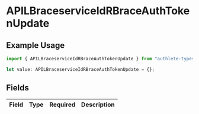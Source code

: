# APILBraceserviceIdRBraceAuthTokenUpdate

## Example Usage

```typescript
import { APILBraceserviceIdRBraceAuthTokenUpdate } from "authlete-typescript-sdk/models";

let value: APILBraceserviceIdRBraceAuthTokenUpdate = {};
```

## Fields

| Field       | Type        | Required    | Description |
| ----------- | ----------- | ----------- | ----------- |